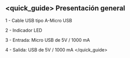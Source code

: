 ## <quick_guide> Presentación general

1 - Cable USB tipo A-Micro USB

2 - Indicador LED

3 - Entrada: Micro USB de 5V / 1000 mA

4 - Salida: USB de 5V / 1000 mA
</quick_guide>
